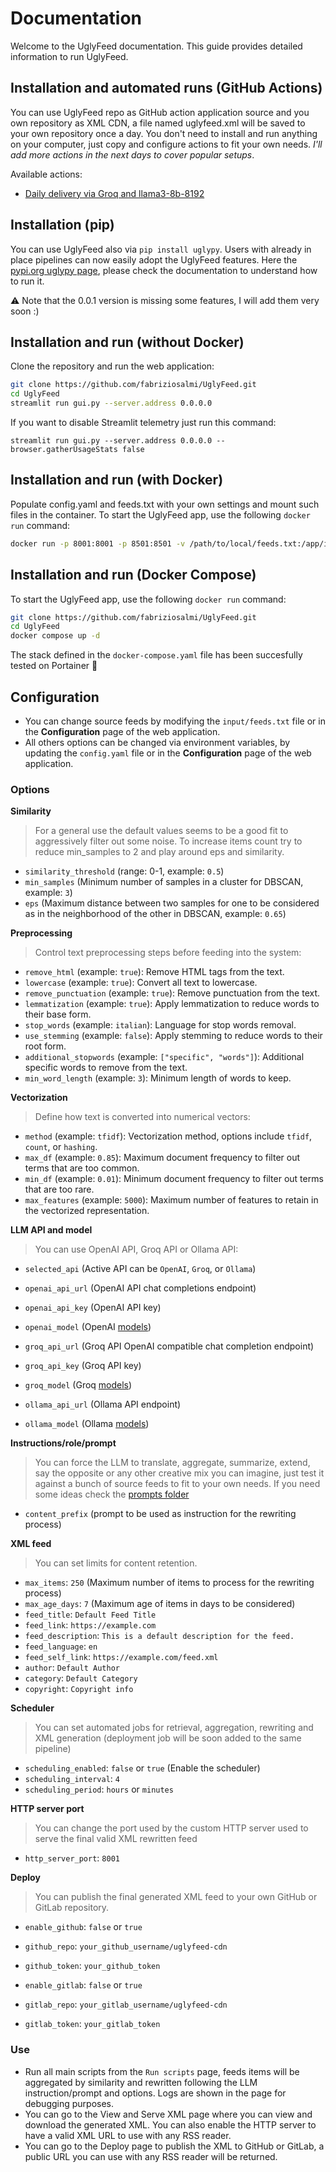 # Documentation
Welcome to the UglyFeed documentation. This guide provides detailed information to run UglyFeed.

## Installation and automated runs (GitHub Actions)

You can use UglyFeed repo as GitHub action application source and you own repository as XML CDN, a file named uglyfeed.xml will be saved to your own repository once a day. 
You don't need to install and run anything on your computer, just copy and configure actions to fit your own needs. _I'll add more actions in the next days to cover popular setups_.

Available actions:

- [Daily delivery via Groq and llama3-8b-8192](https://github.com/fabriziosalmi/UglyFeed/blob/main/docs/UglyFeed-GitHub-Action-Groq-llama3-8b-8192.yml)


## Installation (pip)

You can use UglyFeed also via `pip install uglypy`. Users with already in place pipelines can now easily adopt the UglyFeed features. Here the [pypi.org uglypy page](https://pypi.org/project/uglypy/0.0.1/), please check the documentation to understand how to run it.

⚠️ Note that the 0.0.1 version is missing some features, I will add them very soon :) 

## Installation and run (without Docker)

Clone the repository and run the web application:

```sh
git clone https://github.com/fabriziosalmi/UglyFeed.git
cd UglyFeed
streamlit run gui.py --server.address 0.0.0.0
```

If you want to disable Streamlit telemetry just run this command: 

`streamlit run gui.py --server.address 0.0.0.0 --browser.gatherUsageStats false`

## Installation and run (with Docker)
Populate config.yaml and feeds.txt with your own settings and mount such files in the container. To start the UglyFeed app, use the following `docker run` command:

```bash
docker run -p 8001:8001 -p 8501:8501 -v /path/to/local/feeds.txt:/app/input/feeds.txt -v /path/to/local/config.yaml:/app/config.yaml fabriziosalmi/uglyfeed:latest
```

## Installation and run (Docker Compose)

To start the UglyFeed app, use the following `docker run` command:

```bash
git clone https://github.com/fabriziosalmi/UglyFeed.git
cd UglyFeed
docker compose up -d
```

The stack defined in the `docker-compose.yaml` file has been succesfully tested on Portainer 🎉

## Configuration
- You can change source feeds by modifying the `input/feeds.txt` file or in the **Configuration** page of the web application.
- All others options can be changed via environment variables, by updating the `config.yaml` file or in the **Configuration** page of the web application.

### Options

**Similarity**
> For a general use the default values seems to be a good fit to aggressively filter out some noise. To increase items count try to reduce min_samples to 2 and play around eps and similarity.

- `similarity_threshold` (range: 0-1, example: `0.5`)
- `min_samples` (Minimum number of samples in a cluster for DBSCAN, example: `3`)
- `eps` (Maximum distance between two samples for one to be considered as in the neighborhood of the other in DBSCAN, example: `0.65`)

**Preprocessing**
> Control text preprocessing steps before feeding into the system:

- `remove_html` (example: `true`): Remove HTML tags from the text.
- `lowercase` (example: `true`): Convert all text to lowercase.
- `remove_punctuation` (example: `true`): Remove punctuation from the text.
- `lemmatization` (example: `true`): Apply lemmatization to reduce words to their base form.
- `stop_words` (example: `italian`): Language for stop words removal.
- `use_stemming` (example: `false`): Apply stemming to reduce words to their root form.
- `additional_stopwords` (example: `["specific", "words"]`): Additional specific words to remove from the text.
- `min_word_length` (example: `3`): Minimum length of words to keep.

**Vectorization**
> Define how text is converted into numerical vectors:

- `method` (example: `tfidf`): Vectorization method, options include `tfidf`, `count`, or `hashing`.
- `max_df` (example: `0.85`): Maximum document frequency to filter out terms that are too common.
- `min_df` (example: `0.01`): Minimum document frequency to filter out terms that are too rare.
- `max_features` (example: `5000`): Maximum number of features to retain in the vectorized representation.

**LLM API and model**
> You can use OpenAI API, Groq API or Ollama API:

- `selected_api` (Active API can be `OpenAI`, `Groq`, or `Ollama`)

- `openai_api_url` (OpenAI API chat completions endpoint)
- `openai_api_key` (OpenAI API key) 
- `openai_model` (OpenAI [models](https://platform.openai.com/docs/models))

- `groq_api_url` (Groq API OpenAI compatible chat completion endpoint)
- `groq_api_key` (Groq API key)
- `groq_model` (Groq [models](https://console.groq.com/docs/models)) 

- `ollama_api_url` (Ollama API endpoint)
- `ollama_model` (Ollama [models](https://platform.openai.com/docs/models)) 

**Instructions/role/prompt**
> You can force the LLM to translate, aggregate, summarize, extend, say the opposite or any other creative mix you can imagine, just test it against a bunch of source feeds to fit to your own needs. If you need some ideas check the [prompts folder](https://github.com/fabriziosalmi/UglyFeed/tree/main/prompts)

- `content_prefix` (prompt to be used as instruction for the rewriting process)

**XML feed**
> You can set limits for content retention.

- `max_items`: `250` (Maximum number of items to process for the rewriting process)
- `max_age_days`: `7` (Maximum age of items in days to be considered)
- `feed_title`: `Default Feed Title`
- `feed_link`: `https://example.com`
- `feed_description`: `This is a default description for the feed.`
- `feed_language`: `en`
- `feed_self_link`: `https://example.com/feed.xml`
- `author`: `Default Author`
- `category`: `Default Category`
- `copyright`: `Copyright info`
  
**Scheduler**
> You can set automated jobs for retrieval, aggregation, rewriting and XML generation (deployment job will be soon added to the same pipeline)

- `scheduling_enabled`: `false` or `true` (Enable the scheduler)
- `scheduling_interval`: `4`
- `scheduling_period`: `hours` or `minutes`

**HTTP server port**
> You can change the port used by the custom HTTP server used to serve the final valid XML rewritten feed

- `http_server_port`: `8001`

**Deploy**
> You can publish the final generated XML feed to your own GitHub or GitLab repository.

- `enable_github`: `false` or `true`
- `github_repo`: `your_github_username/uglyfeed-cdn`
- `github_token`: `your_github_token`

- `enable_gitlab`: `false` or `true`
- `gitlab_repo`: `your_gitlab_username/uglyfeed-cdn`
- `gitlab_token`: `your_gitlab_token`


### Use

- Run all main scripts from the `Run scripts` page, feeds items will be aggregated by similarity and rewritten following the LLM instruction/prompt and options. Logs are shown in the page for debugging purposes.
- You can go to the View and Serve XML page where you can view and download the generated XML. You can also enable the HTTP server to have a valid XML URL to use with any RSS reader.
- You can go to the Deploy page to publish the XML to GitHub or GitLab, a public URL you can use with any RSS reader will be returned.
